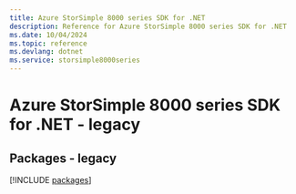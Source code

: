 ```yaml
---
title: Azure StorSimple 8000 series SDK for .NET
description: Reference for Azure StorSimple 8000 series SDK for .NET
ms.date: 10/04/2024
ms.topic: reference
ms.devlang: dotnet
ms.service: storsimple8000series
---
```

# Azure StorSimple 8000 series SDK for .NET - legacy
## Packages - legacy
[!INCLUDE [packages](storsimple-8000-series-index.md)]